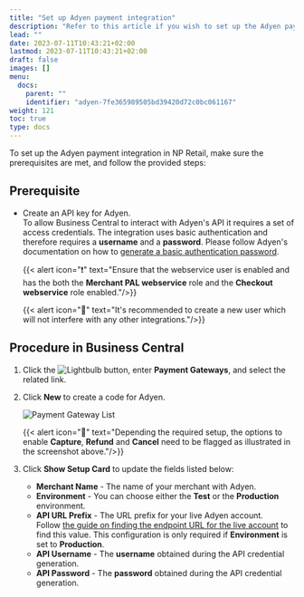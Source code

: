 ```yaml
---
title: "Set up Adyen payment integration"
description: "Refer to this article if you wish to set up the Adyen payment integration in NP Retail."
lead: ""
date: 2023-07-11T10:43:21+02:00
lastmod: 2023-07-11T10:43:21+02:00
draft: false
images: []
menu:
  docs:
    parent: ""
    identifier: "adyen-7fe365989505bd39420d72c0bc061167"
weight: 121
toc: true
type: docs
---
```


To set up the Adyen payment integration in NP Retail, make sure the prerequisites are met, and follow the provided steps:

## Prerequisite

- Create an API key for Adyen.     
     To allow Business Central to interact with Adyen's API it requires a set of access credentials. The integration uses basic authentication
    and therefore requires a **username** and a **password**. Please follow Adyen's documentation on how to [generate a basic authentication password](https://docs.adyen.com/development-resources/api-credentials#basic-authentication).

    {{< alert icon="❗" text="Ensure that the webservice user is enabled and has the both the <b>Merchant PAL webservice</b> role and the <b>Checkout webservice</b> role enabled."/>}}

    {{< alert icon="📝" text="It's recommended to create a new user which will not interfere with any other integrations."/>}}

## Procedure in Business Central

1.	Click the ![Lightbulb](Lightbulb_icon.PNG) button, enter **Payment Gateways**, and select the related link.

2. Click **New** to create a code for Adyen.      

   ![Payment Gateway List](bambora_integration_list.PNG)   

    {{< alert icon="📝" text="Depending the required setup, the options to enable <b>Capture</b>, <b>Refund</b> and <b>Cancel</b> need to be flagged as illustrated in the screenshot above."/>}}

3.	Click **Show Setup Card** to update the fields listed below:

    - **Merchant Name** - The name of your merchant with Adyen.
    - **Environment** - You can choose either  the **Test** or the **Production** environment.   
    - **API URL Prefix** - The URL prefix for your live Adyen account.     
        Follow [the guide on finding the endpoint URL for the live account](https://help.adyen.com/knowledge/ecommerce-integrations/integrations-basics/how-can-i-find-the-endpoint-url-for-my-live-account) to find this value. This configuration is only required if **Environment** is set to **Production**.
    - **API Username** - The **username** obtained during the API credential generation.
    - **API Password** - The **password** obtained during the API credential generation.
